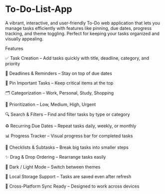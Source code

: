 # To-Do-List-App

A vibrant, interactive, and user-friendly To-Do web application that lets you manage tasks efficiently with features like pinning, due dates, progress tracking, and theme toggling. Perfect for keeping your tasks organized and visually appealing.

Features

✅ Task Creation – Add tasks quickly with title, deadline, category, and priority

📅 Deadlines & Reminders – Stay on top of due dates

📌 Pin Important Tasks – Keep critical items at the top

🗂 Categorization – Work, Personal, Study, Shopping

🎯 Prioritization – Low, Medium, High, Urgent

🔍 Search & Filters – Find and filter tasks by type or category

♻ Recurring Due Dates – Repeat tasks daily, weekly, or monthly

📊 Progress Tracker – Visual progress bar for completed tasks

📝 Checklists & Subtasks – Break big tasks into smaller steps

✨ Drag & Drop Ordering – Rearrange tasks easily

🌙 Dark / Light Mode – Switch between themes

💾 Local Storage Support – Tasks are saved even after refresh

🔄 Cross-Platform Sync Ready – Designed to work across devices
